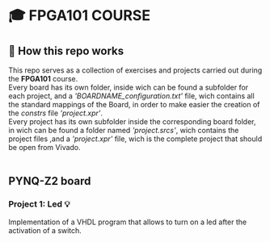 # :mortar_board: FPGA101 COURSE


## :file_folder: How this repo works
This repo serves as a collection of exercises and projects carried out during the <b>FPGA101</b> course. <br>
Every board has its own folder, inside wich can be found a subfolder for each project, and a <i>'BOARDNAME_configuration.txt'</i> file, wich contains all the standard mappings of the Board, in order to make easier the creation of the <i>constrs</i> file <i>'project.xpr'</i>. <br>
Every project has its own subfolder inside the corresponding board folder, in wich can be found a folder named <i>'project.srcs'</i>, wich contains the project files ,and a <i>'project.xpr'</i>  file, wich is the complete project that should be open from Vivado.
<br>
<br>


## PYNQ-Z2 board

### Project 1: Led :bulb:
Implementation of a VHDL program that allows to turn on a led after the activation of a switch.
<br>
